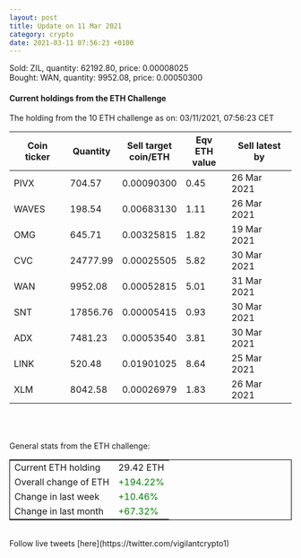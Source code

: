 ```yaml
---
layout: post
title: Update on 11 Mar 2021
category: crypto
date: 2021-03-11 07:56:23 +0100
---
```

<!-- Global site tag (gtag.js) - Google Analytics -->
<script async src="https://www.googletagmanager.com/gtag/js?id=UA-103831149-5"></script>
<script>
  window.dataLayer = window.dataLayer || [];
  function gtag(){dataLayer.push(arguments);}
  gtag('js', new Date());

  gtag('config', 'UA-103831149-5');
</script>
Sold: ZIL, quantity:     62192.80, price:   0.00008025<br>Bought: WAN, quantity:      9952.08, price:   0.00050300<br>

#### Current holdings from the ETH Challenge

The holding from the 10 ETH challenge as on: 03/11/2021, 07:56:23 CET

|Coin ticker|Quantity|Sell target<br>coin/ETH|Eqv ETH<br>value|Sell latest by|
|-----------|--------|-----------|-----------|--------------|
PIVX|704.57|  0.00090300|0.45|26 Mar 2021|
WAVES|198.54|  0.00683130|1.11|26 Mar 2021|
OMG|645.71|  0.00325815|1.82|19 Mar 2021|
CVC|24777.99|  0.00025505|5.82|30 Mar 2021|
WAN|9952.08|  0.00052815|5.01|31 Mar 2021|
SNT|17856.76|  0.00005415|0.93|30 Mar 2021|
ADX|7481.23|  0.00053540|3.81|30 Mar 2021|
LINK|520.48|  0.01901025|8.64|25 Mar 2021|
XLM|8042.58|  0.00026979|1.83|26 Mar 2021|

<br>
<br>
<br>
General stats from the ETH challenge:

<table style="border:1px solid black;margin-left:auto;margin-right:auto;">
	<tbody>
	<tr>
		<td>Current ETH holding</td>
		<td>     29.42 ETH</td>
	</tr>
	<tr>
		<td>Overall change of ETH</td>
		<td><font color="green">+194.22%</font></td>
	</tr>
	<tr>
		<td>Change in last week</td>
		<td><font color="green">+10.46%</font></td>
	</tr>
	<tr>
		<td>Change in last month</td>
		<td><font color="green">+67.32%</font></td>
	</tr>
	</tbody>
</table>

<br>
Follow live tweets [here](https://twitter.com/vigilantcrypto1)
<br>
<br>